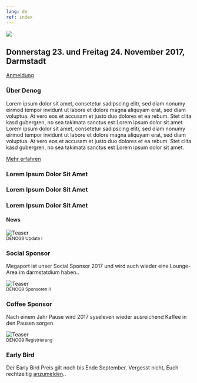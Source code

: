 ```yaml
---
lang: de
ref: index
---
```

<div id="mainpage">
    <div class="pagecontentblock">
        <div class="row">
            <div class="col-sm-12">
                <div class="mainpagebox mainpageboxlarge">
                    <div class="row">
                        <div class="col-sm-6">
                            <img src="{{ site.url }}/images/denog_logo_konferenz_outline_large.jpg" id="mainpagelogo" />
                        </div>
                        <div class="col-sm-6">
                            <h2 class="mainpageboxheadline">Donnerstag 23. und Freitag 24. November 2017, Darmstadt</h2>
                            <p><a href="{{ site.url }}/{{ page.lang }}/anmeldung.html" target="new" class="btn btn-custom-default">Anmeldung <i class="ion-arrow-right-c"></i></a></p>                    
                        </div>
                    </div>
                </div>
            </div>
        </div>
        <div class="mainpagepaddedbox">
            <h3>Über Denog</h3>
            <p>Lorem ipsum dolor sit amet, consetetur sadipscing elitr, sed diam nonumy eirmod tempor invidunt ut labore et dolore magna aliquyam erat, sed diam voluptua. At vero eos et accusam et justo duo dolores et ea rebum. Stet clita kasd gubergren, no sea takimata sanctus est Lorem ipsum dolor sit amet. Lorem ipsum dolor sit amet, consetetur sadipscing elitr, sed diam nonumy eirmod tempor invidunt ut labore et dolore magna aliquyam erat, sed diam voluptua. At vero eos et accusam et justo duo dolores et ea rebum. Stet clita kasd gubergren, no sea takimata sanctus est Lorem ipsum dolor sit amet.</p>
            <a href="http://www.denog.de/meetings/denog9" target="new" class="btn btn-custom-default pull-right">Mehr erfahren <i class="ion-arrow-right-c"></i></a>
            <div class="clearfix"></div>
        </div>
        <div class="row">
            <div class="col-sm-4">
                <div class="mainpagebox mainpageboxsmall">
                    <div>
                        <h3 class="mainpageboxheadline">Lorem Ipsum Dolor Sit Amet</h3>
                        <a href="#" class="btn btn-custom-default mainpageboxlink"><i class="ion-arrow-right-c"></i></a>
                    </div>
                </div>
            </div>
            <div class="col-sm-4">
                <div class="mainpagebox mainpageboxsmall">
                    <div>
                        <h3 class="mainpageboxheadline">Lorem Ipsum Dolor Sit Amet</h3>
                        <a href="#" class="btn btn-custom-default mainpageboxlink"><i class="ion-arrow-right-c"></i></a>
                    </div>
                </div>
            </div>
            <div class="col-sm-4">
                <div class="mainpagebox mainpageboxsmall">
                    <div>
                        <h3 class="mainpageboxheadline">Lorem Ipsum Dolor Sit Amet</h3>
                        <a href="#" class="btn btn-custom-default mainpageboxlink"><i class="ion-arrow-right-c"></i></a>
                    </div>
                </div>
            </div>
        </div>
    </div>
    <div class="pagecontentblock">
        <h4 class="bigheadliner">News</h4>
        <div class="row">
            <div class="col-sm-4">
                <div class="thumbnail">
                    <img src="{{ site.url }}/images/megaportlounge.jpg" alt="Teaser" />
                    <div class="caption">
                        <small>DENOG9 Update I</small>
                        <h3>Social Sponsor</h3>
                        <p>Megaport ist unser Social Sponsor 2017 und wird auch wieder eine Lounge-Area im darmstatdium haben..</p>
                    </div>
                </div>
            </div>
            <div class="col-sm-4">
                <div class="thumbnail">
                    <img src="{{ site.url }}/images/coffeebar.jpg" alt="Teaser" />
                    <div class="caption">
                        <small>DENOG9 Sponsoren II</small>
                        <h3>Coffee Sponsor</h3>
                        <p>Nach einem Jahr Pause wird 2017 syseleven wieder ausreichend Kaffee in den Pausen sorgen.</p>
                    </div>
                </div>
            </div>
            <div class="col-sm-4">
                <div class="thumbnail">
                    <img src="{{ site.url }}/images/regdesk.jpg" alt="Teaser" />
                    <div class="caption">
                        <small>DENOG9 Registrierung</small>
                        <h3>Early Bird</h3>
                        <p>Der Early Bird Preis gilt noch bis Ende September. Vergesst nicht, Euch rechtzeitig <a href="http://www.denog.de/meetings/denog9/registration.php" traget="new">anzumelden</a>..</p>
                    </div>
                </div>
            </div>
        </div>
    </div>
</div>
